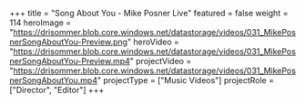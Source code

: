 +++
title = "Song About You - Mike Posner Live"
featured = false
weight = 114
heroImage = "https://drisommer.blob.core.windows.net/datastorage/videos/031_MikePosnerSongAboutYou-Preview.png"
heroVideo = "https://drisommer.blob.core.windows.net/datastorage/videos/031_MikePosnerSongAboutYou-Preview.mp4"
projectVideo = "https://drisommer.blob.core.windows.net/datastorage/videos/031_MikePosnerSongAboutYou.mp4"
projectType = ["Music Videos"]
projectRole = ["Director", "Editor"]
+++
